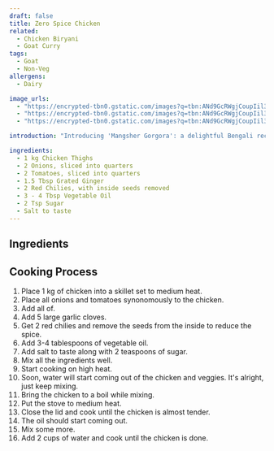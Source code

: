```yaml
---
draft: false
title: Zero Spice Chicken
related:
  - Chicken Biryani
  - Goat Curry
tags:
  - Goat
  - Non-Veg
allergens:
  - Dairy

image_urls:
  - "https://encrypted-tbn0.gstatic.com/images?q=tbn:ANd9GcRWgjCoupIil3ugsNHNod3z1L9Wc4NerCN-8QQ5857eH6euY0BHBldb45-DoIxiz1WOz_g&usqp=CAU"
  - "https://encrypted-tbn0.gstatic.com/images?q=tbn:ANd9GcRWgjCoupIil3ugsNHNod3z1L9Wc4NerCN-8QQ5857eH6euY0BHBldb45-DoIxiz1WOz_g&usqp=CAU"
  - "https://encrypted-tbn0.gstatic.com/images?q=tbn:ANd9GcRWgjCoupIil3ugsNHNod3z1L9Wc4NerCN-8QQ5857eH6euY0BHBldb45-DoIxiz1WOz_g&usqp=CAU"

introduction: "Introducing 'Mangsher Gorgora': a delightful Bengali recipe that showcases the rich flavors of marinated mutton cooked to perfection. This aromatic dish is a celebration of tender mutton pieces infused with a medley of traditional spices. The marinade, comprising a blend of aromatic ingredients, enhances the meat's succulence while imparting a captivating aroma. The mutton is then pan-fried until golden, resulting in irresistible caramelization. A touch of homemade spice paste adds depth and complexity to the dish. Finally, the meat is pressure-cooked until tender, achieving a melt-in-your-mouth texture. To elevate the flavors, a finishing touch of ghee and Garam Masala powder entices your palate with a burst of warmth and indulgence. Get ready to embark on a culinary journey with this mouthwatering Bengali delicacy."

ingredients:
  - 1 kg Chicken Thighs
  - 2 Onions, sliced into quarters
  - 2 Tomatoes, sliced into quarters
  - 1.5 Tbsp Grated Ginger
  - 2 Red Chilies, with inside seeds removed
  - 3 - 4 Tbsp Vegetable Oil
  - 2 Tsp Sugar
  - Salt to taste
---
```


## Ingredients

## Cooking Process

1. Place 1 kg of chicken into a skillet set to medium heat.
2. Place all onions and tomatoes synonomously to the chicken.
3. Add all of.
4. Add 5 large garlic cloves.
5. Get 2 red chilies and remove the seeds from the inside to reduce the spice.
6. Add 3-4 tablespoons of vegetable oil.
7. Add salt to taste along with 2 teaspoons of sugar.
8. Mix all the ingredients well.
9. Start cooking on high heat.
10. Soon, water will start coming out of the chicken and veggies. It's alright, just keep mixing.
11. Bring the chicken to a boil while mixing.
12. Put the stove to medium heat.
13. Close the lid and cook until the chicken is almost tender.
14. The oil should start coming out.
15. Mix some more.
16. Add 2 cups of water and cook until the chicken is done.

